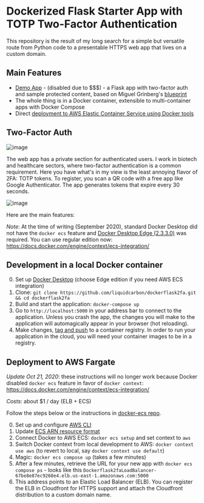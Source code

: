 # Dockerized Flask Starter App with TOTP Two-Factor Authentication

This repository is the result of my long search for a simple but versatile route from Python code to a presentable HTTPS web app that lives on a custom domain.

## Main Features

- [Demo App](https://flask.albond.xyz) - (disabled due to $$$) - a Flask app with two-factor auth and sample protected content, based on Miguel Grinberg's [blueprint](https://blog.miguelgrinberg.com/post/two-factor-authentication-with-flask)
- The whole thing is in a Docker container, extensible to multi-container apps with Docker Compose
- Direct [deployment to AWS Elastic Container Service using Docker tools](https://aws.amazon.com/about-aws/whats-new/2020/07/docker-and-aws-collaborate-to-help-deploy-applications-to-amazon-ecs-on-aws-fargate/)


## Two-Factor Auth

![image](https://user-images.githubusercontent.com/47034358/91606445-4d6dd600-e92f-11ea-885b-831f03ea1836.png)

The web app has a private section for authenticated users.  I work in biotech and healthcare sectors, where two-factor authentication is a common requirement.  Here you have what's in my view is the least annoying flavor of 2FA: TOTP tokens.  To register, you scan a QR code with a free app like Google Authenticator.  The app generates tokens that expire every 30 seconds.

![image](https://user-images.githubusercontent.com/47034358/91606735-ddac1b00-e92f-11ea-815c-b48f66a49225.png)

Here are the main features:



*Note*: At the time of writing (September 2020), standard Docker Desktop did not have the `docker ecs` feature and [Docker Desktop Edge (2.3.3.0)](https://www.docker.com/blog/from-docker-straight-to-aws/) was required.  You can use regular edition now: https://docs.docker.com/engine/context/ecs-integration/

## Development in a local Docker container

0. Set up [Docker Desktop](https://www.docker.com/products/docker-desktop) (choose Edge edition if you need AWS ECS integration)
1. Clone: `git clone https://github.com/liquidcarbon/dockerflask2fa.git && cd dockerflask2fa`
2. Build and start the application: `docker-compose up`
3. Go to `http://localhost:5000` in your address bar to connect to the application.  Unless you crash the app, the changes you will make to the application will automagically appear in your browser (hot reloading).
4. Make changes, [tag and push](https://docs.docker.com/engine/reference/commandline/push/) to a container registry.  In order to run your application in the cloud, you will need your container images to be in a registry.

## Deployment to AWS Fargate

*Update Oct 21, 2020*: these instructions will no longer work because Docker disabled `docker ecs` feature in favor of `docker context`: https://docs.docker.com/engine/context/ecs-integration/ 

*Costs*: about $1 / day (ELB + ECS)

Follow the steps below or the instructions in [docker-ecs repo](https://github.com/docker/ecs-plugin/tree/master/example).

0. Set up and configure [AWS CLI](https://aws.amazon.com/cli/)
1. Update [ECS ARN resource format](https://aws.amazon.com/blogs/compute/migrating-your-amazon-ecs-deployment-to-the-new-arn-and-resource-id-format-2)
2. Connect Docker to AWS ECS: `docker ecs setup` and set context to `aws`
3. Switch Docker context from local development to AWS: `docker context use aws` (to revert to local, say `docker context use default`)
4. Magic: `docker ecs compose up` (takes a few minutes)
5. After a few minutes, retrieve the URL for your new app with `docker ecs compose ps` - looks like this `Dockerflask2faLoadBalancer-67be8e87ec9268e4.elb.us-east-1.amazonaws.com:5000`
6. This address points to an Elastic Load Balancer (ELB).  You can register the ELB in Cloudfront for HTTPS support and attach the Cloudfront distribution to a custom domain name.
